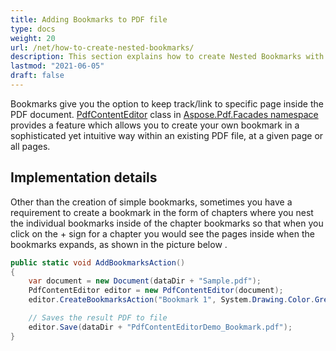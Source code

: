 ```yaml
---
title: Adding Bookmarks to PDF file
type: docs
weight: 20
url: /net/how-to-create-nested-bookmarks/
description: This section explains how to create Nested Bookmarks with PdfContentEditor Class.
lastmod: "2021-06-05"
draft: false
---
```


Bookmarks give you the option to keep track/link to specific page inside the PDF document. [PdfContentEditor](https://reference.aspose.com/pdf/net/aspose.pdf.facades/PdfContentEditor) class in [Aspose.Pdf.Facades namespace](https://docs-qa.aspose.com/display/pdftemp/Aspose.Pdf.Facades+namespace) provides a feature which allows you to create your own bookmark in a sophisticated yet intuitive way within an existing PDF file, at a given page or all pages.

## Implementation details

Other than the creation of simple bookmarks, sometimes you have a requirement to create a bookmark in the form of chapters where you nest the individual bookmarks inside of the chapter bookmarks so that when you click on the + sign for a chapter you would see the pages inside when the bookmarks expands, as shown in the picture below .
 
```csharp
public static void AddBookmarksAction()
{
    var document = new Document(dataDir + "Sample.pdf");
    PdfContentEditor editor = new PdfContentEditor(document);
    editor.CreateBookmarksAction("Bookmark 1", System.Drawing.Color.Green, true, false, string.Empty, "GoTo", "2");

    // Saves the result PDF to file
    editor.Save(dataDir + "PdfContentEditorDemo_Bookmark.pdf");
}
```
